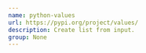 ```yaml
---
name: python-values
url: https://pypi.org/project/values/
description: Create list from input.
group: None
---
```

